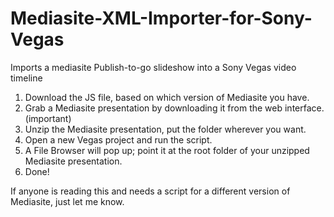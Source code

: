 # Mediasite-XML-Importer-for-Sony-Vegas

Imports a mediasite Publish-to-go slideshow into a Sony Vegas video timeline

1. Download the JS file, based on which version of Mediasite you have.
2. Grab a Mediasite presentation by downloading it from the web interface. (important)
3. Unzip the Mediasite presentation, put the folder wherever you want.
4. Open a new Vegas project and run the script.
5. A File Browser will pop up; point it at the root folder of your unzipped Mediasite presentation.
6. Done!

If anyone is reading this and needs a script for a different version of Mediasite, just let me know.
